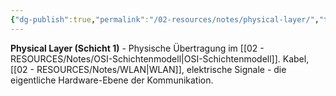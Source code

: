 ```yaml
---
{"dg-publish":true,"permalink":"/02-resources/notes/physical-layer/","tags":["netzwerk/osi/layer1","hardware/übertragung","netzwerk/osi"],"noteIcon":"","updated":"2025-09-05T10:21:17.898+02:00"}
---
```



**Physical Layer (Schicht 1)** - Physische Übertragung im [[02 - RESOURCES/Notes/OSI-Schichtenmodell\|OSI-Schichtenmodell]].
Kabel, [[02 - RESOURCES/Notes/WLAN\|WLAN]], elektrische Signale - die eigentliche Hardware-Ebene der Kommunikation.